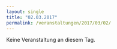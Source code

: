 ```yaml
---
layout: single
title: "02.03.2017"
permalink: /veranstaltungen/2017/03/02/
---
```


Keine Veranstaltung an diesem Tag.
